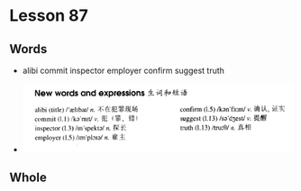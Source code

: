 # Lesson 87

## Words

- alibi commit inspector employer confirm suggest truth

- ![Words](../../../Images/Part2/09/words-87.png)

## Whole

